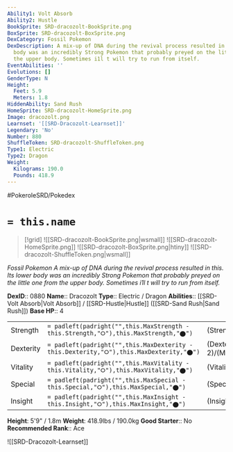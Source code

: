 ```yaml
---
Ability1: Volt Absorb
Ability2: Hustle
BookSprite: SRD-dracozolt-BookSprite.png
BoxSprite: SRD-dracozolt-BoxSprite.png
DexCategory: Fossil Pokemon
DexDescription: A mix-up of DNA during the revival process resulted in this. Its lower
  body was an incredibly Strong Pokemon that probably preyed on the little one from
  the upper body. Sometimes i1l t will try to run from itself.
EventAbilities: ''
Evolutions: []
GenderType: N
Height:
  Feet: 5.9
  Meters: 1.8
HiddenAbility: Sand Rush
HomeSprite: SRD-dracozolt-HomeSprite.png
Image: dracozolt.png
Learnset: '[[SRD-Dracozolt-Learnset]]'
Legendary: 'No'
Number: 880
ShuffleToken: SRD-dracozolt-ShuffleToken.png
Type1: Electric
Type2: Dragon
Weight:
  Kilograms: 190.0
  Pounds: 418.9
---
```


#PokeroleSRD/Pokedex

# `= this.name`

> [!grid]
> ![[SRD-dracozolt-BookSprite.png|wsmall]]
> ![[SRD-dracozolt-HomeSprite.png]]
> ![[SRD-dracozolt-BoxSprite.png|htiny]]
> ![[SRD-dracozolt-ShuffleToken.png|wsmall]]


*Fossil Pokemon*
*A mix-up of DNA during the revival process resulted in this. Its lower body was an incredibly Strong Pokemon that probably preyed on the little one from the upper body. Sometimes i1l t will try to run from itself.*

**DexID**:: 0880
**Name**:: Dracozolt
**Type**:: Electric / Dragon
**Abilities**:: [[SRD-Volt Absorb|Volt Absorb]] / [[SRD-Hustle|Hustle]] ([[SRD-Sand Rush|Sand Rush]])
**Base HP**:: 4

|           |                                                                                        |                                          |
| --------- | -------------------------------------------------------------------------------------- | ---------------------------------------- |
| Strength  | `= padleft(padright("",this.MaxStrength - this.Strength,"⭘"),this.MaxStrength,"⬤")`    | (Strength::3)/(MaxStrength::6)   |
| Dexterity | `= padleft(padright("",this.MaxDexterity - this.Dexterity,"⭘"),this.MaxDexterity,"⬤")` | (Dexterity:: 2)/(MaxDexterity::5) |
| Vitality  | `= padleft(padright("",this.MaxVitality - this.Vitality,"⭘"),this.MaxVitality,"⬤")`    | (Vitality::2)/(MaxVitality::5)   |
| Special   | `= padleft(padright("",this.MaxSpecial - this.Special,"⭘"),this.MaxSpecial,"⬤")`       | (Special::2)/(MaxSpecial::5)     |
| Insight   | `= padleft(padright("",this.MaxInsight - this.Insight,"⭘"),this.MaxInsight,"⬤")`       | (Insight::2)/(MaxInsight::5)     |

**Height**: 5'9" / 1.8m
**Weight**: 418.9lbs / 190.0kg
**Good Starter**:: No
**Recommended Rank**:: Ace

![[SRD-Dracozolt-Learnset]]